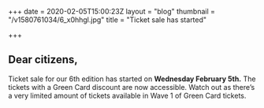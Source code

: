 +++
date = 2020-02-05T15:00:23Z
layout = "blog"
thumbnail = "/v1580761034/6_x0hhgl.jpg"
title = "Ticket sale has started"

+++
## Dear citizens,

Ticket sale for our 6th edition has started on **Wednesday February 5th.** The tickets with a Green Card discount are now accessible. Watch out as there’s a very limited amount of tickets available in Wave 1 of Green Card tickets.